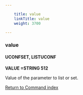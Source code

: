 ```yaml
---

    title: value
    linkTitle: value
    weight: 3700

---
```

<span id="value"></span>

### value

#### UCONFSET, LISTUCONF

****VALUE =STRING 512****

Value of the parameter to list or set.

[Return to Command index](../../)
